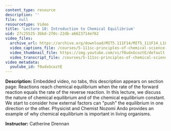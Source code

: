 ```yaml
---
content_type: resource
description: ''
file: null
resourcetype: Video
title: 'Lecture 18: Introduction to Chemical Equilibrium'
uid: 27c25525-3bbd-2f0c-22db-a6623714e762
video_files:
  archive_url: https://archive.org/download/MIT5.111F14/MIT5_111F14_L18_300k.mp4
  video_captions_file: /courses/5-111sc-principles-of-chemical-science-fall-2014/81cad1b317255cc2951841f16d344b24_f0udxGcoztE.vtt
  video_thumbnail_file: https://img.youtube.com/vi/f0udxGcoztE/default.jpg
  video_transcript_file: /courses/5-111sc-principles-of-chemical-science-fall-2014/bf4e182fba006080e28adf866e2fe515_f0udxGcoztE.pdf
video_metadata:
  youtube_id: f0udxGcoztE
---
```


**Description:** Embedded video, no tabs, this description appears on section page: Reactions reach chemical equilibrium when the rate of the forward reaction equals the rate of the reverse reaction. In this lecture, we discuss the nature of chemical equilibrium and of the chemical equilibrium constant. We start to consider how external factors can "push" the equilibrium in one direction or the other. Physicist and Chemist Nozomi Ando provides an example of why chemical equilibrium is important in living organisms.

**Instructor:** Catherine Drennan